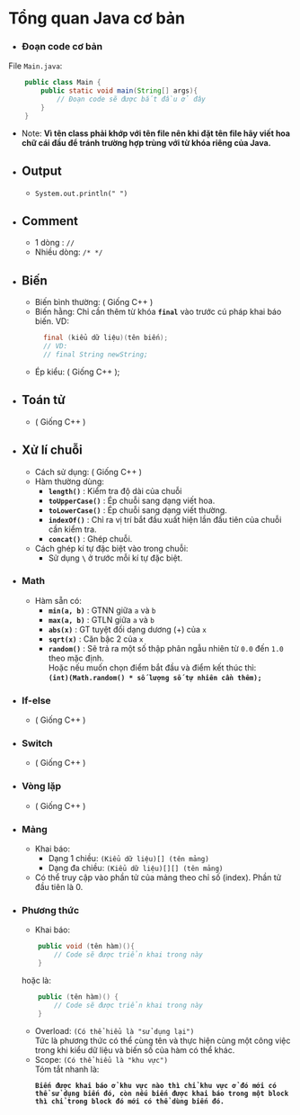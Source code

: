 # **Tổng quan Java cơ bản**
- ### **Đoạn code cơ bản** <br>
File `Main.java`:
```java
    public class Main {
        public static void main(String[] args){
            // Đoạn code sẽ được bắt đầu ở đây
        }
    }
```
- Note: <b> Vì tên class phải khớp với tên file nên khi đặt tên file hãy viết hoa chữ cái đầu để tránh trường hợp trùng với từ khóa riêng của Java.</b>

- ## **Output**
    + `System.out.println(" ")`
- ## **Comment**
    + 1 dòng : `//`
    + Nhiều dòng: `/* */` 
- ## **Biến**
    + Biến bình thường: ( Giống C++ )
    + Biến hằng:
        Chỉ cần thêm từ khóa **`final`** vào trước cú pháp khai báo biến.
      VD:
      ```java
        final (kiểu dữ liệu)(tên biến);
        // VD:
        // final String newString;
      ```
    + Ép kiểu: ( Giống C++ );

- ## **Toán tử**
    + ( Giống C++ )
- ## **Xử lí chuỗi**
    + Cách sử dụng: ( Giống C++ )
    + Hàm thường dùng:
        + **`length()`** : Kiểm tra độ dài của chuỗi
        + **`toUpperCase()`** : Ép chuỗi sang dạng viết hoa.
        + **`toLowerCase()`** : Ép chuỗi sang dạng viết thường.
        + **`indexOf()`** : Chỉ ra vị trí bắt đầu xuất hiện lần đầu tiên của chuỗi cần kiểm tra.
        + **`concat()`** : Ghép chuỗi.
    + Cách ghép kí tự đặc biệt vào trong chuỗi:
        + Sử dụng **`\`** ở trước mỗi kí tự đặc biệt.
- ### **Math**
    + Hàm sẵn có:
        + **`min(a, b)`** : GTNN giữa `a` và `b`
        + **`max(a, b)`** : GTLN giữa `a` và `b`
        + **`abs(x)`** : GT tuyệt đối dạng dương (+) của `x`
        + **`sqrt(x)`** : Căn bậc 2 của `x`
        + **`random()`** : Sẽ trả ra một số thập phân ngẫu nhiên từ `0.0` đến `1.0` theo mặc định.<br>
        Hoặc nếu muốn chọn điểm bắt đầu và điểm kết thúc thì:<br>
        **`(int)(Math.random() * số lượng số tự nhiên cần thêm);`**
- ### **If-else**
    + ( Giống C++ )
- ### **Switch**
    + ( Giống C++ )
- ### **Vòng lặp**
    + ( Giống C++ )
- ### **Mảng**
    + Khai báo: <br>
        + Dạng 1 chiều: `(Kiểu dữ liệu)[] (tên mảng)`
        + Dạng đa chiều: `(Kiểu dữ liệu)[][] (tên mảng)`
    + Có thể truy cập vào phần tử của mảng theo chỉ số (index). Phần tử đầu tiên là 0.
- ### **Phương thức**
    + Khai báo: <br>
    ```java
        public void (tên hàm)(){
            // Code sẽ được triển khai trong này
        }
    ```
    hoặc là:
    ```java
        public (tên hàm)() {
            // Code sẽ được triển khai trong này
        }
    ```
    + Overload: ``(Có thể hiểu là "sử dụng lại")``<br>
    Tức là phương thức có thể cùng tên và thực hiện cùng một công việc trong khi kiểu dữ liệu và biến số của hàm có thể khác.
    + Scope: ``(Có thể hiểu là "khu vực")``<br>
    Tóm tắt nhanh là: <br>
        <b>
        ```
        Biến được khai báo ở khu vực nào thì chỉ khu vực ở đó mới có thể sử dụng biến đó, còn nếu biến được khai báo trong một block thì chỉ trong block đó mới có thể dùng biến đó.
        ```
        </b>
